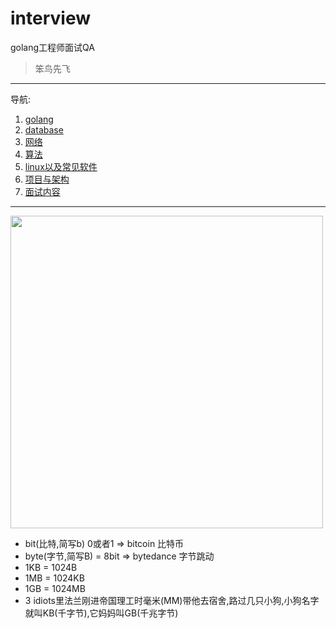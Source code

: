 # interview
golang工程师面试QA

> 笨鸟先飞

---
导航:
1. [golang](./go/README.md)
2. [database](./database/README.md)
3. [网络](./network/README.md)
4. [算法](./leetcode/README.md)
5. [linux以及常见软件](./server/README.md)
6. [项目与架构](./program/README.md)
7. [面试内容](./interview/README.md)


--- 

<img width="500px" src="https://camo.githubusercontent.com/2b507540e2681c1a25698f246b9dca69c30548ed66a7323075b0224cbb1bf058/68747470733a2f2f676f6c616e672e6f72672f646f632f676f706865722f6669766579656172732e6a7067"></img>

- bit(比特,简写b) 0或者1 => bitcoin 比特币
- byte(字节,简写B) = 8bit => bytedance 字节跳动
- 1KB = 1024B
- 1MB = 1024KB
- 1GB = 1024MB 
- 3 idiots里法兰刚进帝国理工时毫米(MM)带他去宿舍,路过几只小狗,小狗名字就叫KB(千字节),它妈妈叫GB(千兆字节)
